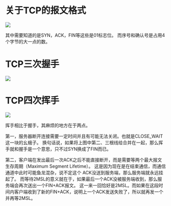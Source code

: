 # 关于TCP的报文格式
![](https://img-blog.csdn.net/20180717201939345?watermark/2/text/aHR0cHM6Ly9ibG9nLmNzZG4ubmV0L3FxXzM4OTUwMzE2/font/5a6L5L2T/fontsize/400/fill/I0JBQkFCMA==/dissolve/70)

其中需要知道的是SYN，ACK，FIN等这些是01标志位。
而序号和确认号是占用4个字节的大一点的数。

# TCP三次握手
![](https://img-blog.csdn.net/20180717202520531?watermark/2/text/aHR0cHM6Ly9ibG9nLmNzZG4ubmV0L3FxXzM4OTUwMzE2/font/5a6L5L2T/fontsize/400/fill/I0JBQkFCMA==/dissolve/70)

# TCP四次挥手
![](https://img-blog.csdn.net/20180717204202563?watermark/2/text/aHR0cHM6Ly9ibG9nLmNzZG4ubmV0L3FxXzM4OTUwMzE2/font/5a6L5L2T/fontsize/400/fill/I0JBQkFCMA==/dissolve/70)

挥手相比于握手，其麻烦的地方在于两点。

第一，服务器断开连接需要一定时间并且有可能无法关闭。也就是CLOSE_WAIT这一块的幺蛾子。
换句话说，如果将上图中第二、三根线给合并在一起，那么挥手就和握手是一个意思，只不过SYN换成了FIN而已。

第二，客户端在发出最后一次ACK之后不能直接断开，而是需要等两个最大报文生存周期（Maximum Segment Lifetime）。
这是因为现在是在结束通信，而通信通道中此时可能鱼龙混杂，说不定这个 ACK没送到服务端，那么服务端就永远挂起了。
而等待2MSL的意义就在于，如果最后一个ACK没被服务端收到，那么服务端会再次送出一个FIN+ACK报文。
这一来一回恰好是2MSL。而如果在这段时间内客户端收到了新的FIN+ACK，说明上一个ACK发送失败了，所以就再发一个并再等2MSL。

